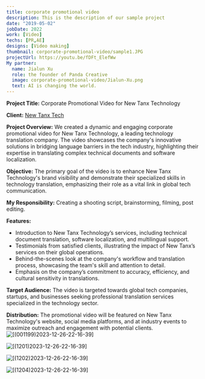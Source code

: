 ```yaml
---
title: corporate promotional video
description: This is the description of our sample project
date: "2019-05-02"
jobDate: 2022
work: [Video]
techs: [PR,AE]
designs: [Video making]
thumbnail: corporate-promotional-video/sample1.JPG
projectUrl: https://youtu.be/fDFt_ElefWw
My partner:
  name: Jialun Xu
  role: the founder of Panda Creative
  image: corporate-promotional-video/Jialun-Xu.png
  text: AI is changing the world.
---
```


**Project Title:** Corporate Promotional Video for New Tanx Technology

**Client:** [New Tanx Tech](https://www.newtranx.com/)

**Project Overview:** We created a dynamic and engaging corporate promotional video for New Tanx Technology, a leading technology translation company. The video showcases the company's innovative solutions in bridging language barriers in the tech industry, highlighting their expertise in translating complex technical documents and software localization.

**Objective:** The primary goal of the video is to enhance New Tanx Technology's brand visibility and demonstrate their specialized skills in technology translation, emphasizing their role as a vital link in global tech communication.

**My Responsibility:** Creating a shooting script, brainstorming, filming, post editing.

**Features:**

- Introduction to New Tanx Technology’s services, including technical document translation, software localization, and multilingual support.
- Testimonials from satisfied clients, illustrating the impact of New Tanx’s services on their global operations.
- Behind-the-scenes look at the company's workflow and translation process, showcasing the team's skill and attention to detail.
- Emphasis on the company’s commitment to accuracy, efficiency, and cultural sensitivity in translations.

**Target Audience:** The video is targeted towards global tech companies, startups, and businesses seeking professional translation services specialized in the technology sector.

**Distribution:** The promotional video will be featured on New Tanx Technology's website, social media platforms, and at industry events to maximize outreach and engagement with potential clients.![[(001199)2023-12-26-22-16-39]](https://typora-1323668464.cos.ap-hongkong.myqcloud.com/typora/%5B(001199)2023-12-26-22-16-39%5D.JPG?imageSlim)

![[(1201)2023\-12-26-22-16-39]](https://typora-1323668464.cos.ap-hongkong.myqcloud.com/typora/%5B(1201)2023-12-26-22-16-39%5D.JPG?imageSlim)

![[(1202)2023-12-26-22-16-39]](https://typora-1323668464.cos.ap-hongkong.myqcloud.com/typora/%5B(1202)2023-12-26-22-16-39%5D.JPG?imageSlim)



![[(1204)2023-12-26-22-16-39]](https://typora-1323668464.cos.ap-hongkong.myqcloud.com/typora/%5B(1204)2023-12-26-22-16-39%5D.JPG?imageSlim)